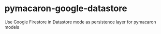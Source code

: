 # pymacaron-google-datastore
Use Google Firestore in Datastore mode as persistence layer for pymacaron models

